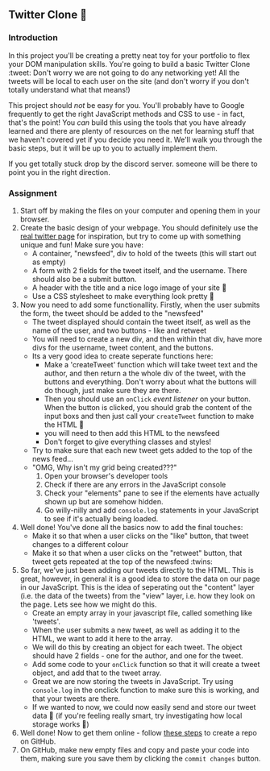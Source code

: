 ## Twitter Clone :robot:

### Introduction

In this project you'll be creating a pretty neat toy for your portfolio to flex your DOM manipulation skills. You're going to build a basic Twitter Clone :tweet: Don't worry we are not going to do any networking yet! All the tweets will be local to each user on the site (and don't worry if you don't totally understand what that means!)

This project should _not_ be easy for you. You'll probably have to Google frequently to get the right JavaScript methods and CSS to use - in fact, that's the point! You _can_ build this using the tools that you have already learned and there are plenty of resources on the net for learning stuff that we haven't covered yet if you decide you need it. We'll walk you through the basic steps, but it will be up to you to actually implement them.

If you get totally stuck drop by the discord server. someone will be there to point you in the right direction.

### Assignment

<div class="lesson-content__panel" markdown="1">

1. Start off by making the files on your computer and opening them in your browser.
2. Create the basic design of your webpage. You should definitely use the [real twitter page](https://twitter.com) for inspiration, but try to come up with something unique and fun! Make sure you have:
   - A container, "newsfeed", div to hold of the tweets (this will start out as empty)
   - A form with 2 fields for the tweet itself, and the username. There should also be a submit button.
   - A header with the title and a nice logo image of your site :eyes:
   - Use a CSS stylesheet to make everything look pretty :dancer:
3. Now you need to add some functionallity. Firstly, when the user submits the form, the tweet should be added to the "newsfeed"
   - The tweet displayed should contain the tweet itself, as well as the name of the user, and two buttons - like and retweet
   - You will need to create a new div, and then within that div, have more divs for the username, tweet content, and the buttons.
   - Its a very good idea to create seperate functions here:
     - Make a 'createTweet' function which will take tweet text and the author, and then return a the whole div of the tweet, with the buttons and everything. Don't worry about what the buttons will do though, just make sure they are there.
     - Then you should use an `onClick` _event listener_ on your button. When the button is clicked, you should grab the content of the input boxs and then just call your `createTweet` function to make the HTML :tada:
     - you will need to then add this HTML to the newsfeed
     - Don't forget to give everything classes and styles!
   - Try to make sure that each new tweet gets added to the top of the news feed...
   - "OMG, Why isn't my grid being created???"
     1. Open your browser's developer tools
     2. Check if there are any errors in the JavaScript console
     3. Check your "elements" pane to see if the elements have actually shown up but are somehow hidden.
     4. Go willy-nilly and add `console.log` statements in your JavaScript to see if it's actually being loaded.
4. Well done! You've done all the basics now to add the final touches:
   - Make it so that when a user clicks on the "like" button, that tweet changes to a different colour
   - Make it so that when a user clicks on the "retweet" button, that tweet gets repeated at the top of the newsfeed :twins:
5. So far, we've just been adding our tweets directly to the HTML. This is great, however, in general it is a good idea to store the data on our page in our JavaScript. This is the idea of seperating out the "content" layer (i.e. the data of the tweets) from the "view" layer, i.e. how they look on the page. Lets see how we might do this.
   - Create an empty array in your javascript file, called something like 'tweets'.
   - When the user submits a new tweet, as well as adding it to the HTML, we want to add it here to the array.
   - We will do this by creating an object for each tweet. The object should have 2 fields - one for the author, and one for the tweet.
   - Add some code to your `onClick` function so that it will create a tweet object, and add that to the tweet array.
   - Great we are now storing the tweets in JavaScript. Try using `console.log` in the onclick function to make sure this is working, and that your tweets are there.
   - If we wanted to now, we could now easily send and store our tweet data :tada: (if you're feeling really smart, try investigating how local storage works :eyes:)
6. Well done! Now to get them online - follow [these steps](https://help.github.com/en/articles/create-a-repo) to create a repo on GitHub.
7. On GitHub, make new empty files and copy and paste your code into them, making sure you save them by clicking the `commit changes` button.

</div>
